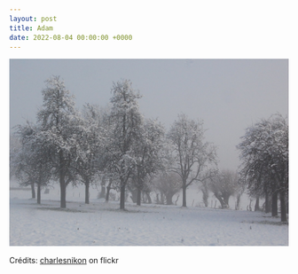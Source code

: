 ```yaml
---
layout: post
title: Adam
date: 2022-08-04 00:00:00 +0000
---
```


![Adam](/images/2022-08-04.jpg)

Crédits: [charlesnikon](https://www.flickr.com/people/creacharles/) on flickr

